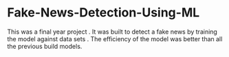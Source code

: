 # Fake-News-Detection-Using-ML
This was a final year project . It was built to detect a fake news by training the model against data sets . The efficiency of the model was better than all the previous build models.
